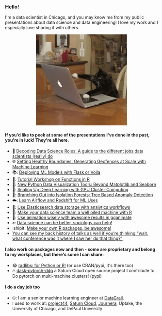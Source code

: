 ### Hello!

I'm a data scientist in Chicago, and you may know me from my public presentations about data science and data engineering! I love my work and I especially love sharing it with others.

<p align="center">
  <img src="https://github.com/skirmer/skirmer.github.io/blob/main/cat1.gif", height=300, width=300>
</p>


#### If you'd like to peek at some of the presentations I've done in the past, you're in luck! They're all here.
* 💼 [Decoding Data Science Roles: A guide to the different jobs data scientists (really) do](https://github.com/skirmer/ds_careers)   
* 🌐 [Setting Healthy Boundaries: Generating Geofences at Scale with Machine Learning](https://github.com/skirmer/setting_healthy_boundaries)
* 📚: [Deploying ML Models with Flask or Voila](https://github.com/skirmer/college_scorecard) 
* 🔧: [Tutorial Workshop on Functions in R](https://github.com/skirmer/functions_r)   
* 🎨: [New Python Data Visualization Tools: Beyond Matplotlib and Seaborn](https://github.com/skirmer/new-py-dataviz) 
* 🚄: [Scaling Up Deep Learning with GPU Cluster Computing](https://github.com/skirmer/gpu_pytorch)
* 🌳: [Branching Out into Isolation Forests: Tree Based Anomaly Detection](https://github.com/skirmer/isolation_forests)
* ☁️: [Learn Airflow and Redshift for ML Uses](https://github.com/skirmer/airflow_plus_redshift)
* 🔀: [Use Elasticsearch data storage with analytics workflows](https://github.com/skirmer/elastic_analytics)  
* 🚀: [Make your data science team a well oiled machine with R](https://github.com/skirmer/team_collab)  
* 🎥: [Use animation wisely with awesome results in gganimate](https://github.com/skirmer/animating_dataviz)  
* ✊: [Data science can be better, sociology can help!](https://github.com/skirmer/satRdays_chicago_2019)
* :shipit: [Make your own R packages, be awesome!](https://github.com/skirmer/r_packages)  
* [You can see my back history of talks as well if you're thinking "wait, what conference was it where I saw her do that thing?"](https://skirmer.github.io/events.html)

#### I also work on packages now and then - some are proprietary and belong to my workplaces, but there's some I can share:
* :joy: [radlibs: for Python or R!](https://github.com/skirmer/radlibs) (or use CRAN/pypi, it's there too)
* :fire: [dask-pytorch-ddp](https://github.com/saturncloud/dask-pytorch-ddp) a Saturn Cloud open source project I contribute to. Do pytorch on multi-machine clusters! (pypi) 

#### I do a day job too
* 🤐: I am a senior machine learning engineer at [DataGrail](https://www.datagrail.io/).
* I used to work at: [project44](https://www.project44.com/), [Saturn Cloud](https://www.saturncloud.io), [Journera](http://journera.com), Uptake, the University of Chicago, and DePaul University
